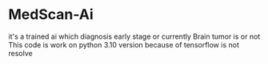 # MedScan-Ai
it's a trained ai which diagnosis early stage or currently Brain tumor is or not
This code is work on python 3.10 version because of tensorflow is not resolve 
